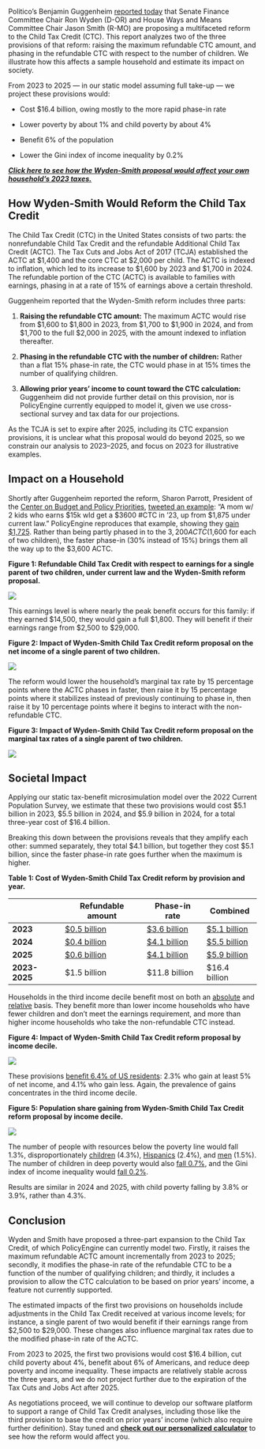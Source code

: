 Politico’s Benjamin Guggenheim [reported today](https://twitter.com/ben_guggenheim/status/1745403401695908256) that Senate Finance Committee Chair Ron Wyden (D-OR) and House Ways and Means Committee Chair Jason Smith (R-MO) are proposing a multifaceted reform to the Child Tax Credit (CTC). This report analyzes two of the three provisions of that reform: raising the maximum refundable CTC amount, and phasing in the refundable CTC with respect to the number of children. We illustrate how this affects a sample household and estimate its impact on society.

From 2023 to 2025 — in our static model assuming full take-up — we project these provisions would:

- Cost $16.4 billion, owing mostly to the more rapid phase-in rate

- Lower poverty by about 1% and child poverty by about 4%

- Benefit 6% of the population

- Lower the Gini index of income inequality by 0.2%

[**_Click here to see how the Wyden-Smith proposal would affect your own household’s 2023 taxes._**](https://policyengine.org/us/household?focus=intro&reform=44066&region=us&timePeriod=2023&baseline=2)

## How Wyden-Smith Would Reform the Child Tax Credit

The Child Tax Credit (CTC) in the United States consists of two parts: the nonrefundable Child Tax Credit and the refundable Additional Child Tax Credit (ACTC). The Tax Cuts and Jobs Act of 2017 (TCJA) established the ACTC at $1,400 and the core CTC at $2,000 per child. The ACTC is indexed to inflation, which led to its increase to $1,600 by 2023 and $1,700 in 2024. The refundable portion of the CTC (ACTC) is available to families with earnings, phasing in at a rate of 15% of earnings above a certain threshold.

Guggenheim reported that the Wyden-Smith reform includes three parts:

1. **Raising the refundable CTC amount:** The maximum ACTC would rise from $1,600 to $1,800 in 2023, from $1,700 to $1,900 in 2024, and from $1,700 to the full $2,000 in 2025, with the amount indexed to inflation thereafter.

1. **Phasing in the refundable CTC with the number of children:** Rather than a flat 15% phase-in rate, the CTC would phase in at 15% times the number of qualifying children.

1. **Allowing prior years’ income to count toward the CTC calculation:** Guggenheim did not provide further detail on this provision, nor is PolicyEngine currently equipped to model it, given we use cross-sectional survey and tax data for our projections.

As the TCJA is set to expire after 2025, including its CTC expansion provisions, it is unclear what this proposal would do beyond 2025, so we constrain our analysis to 2023–2025, and focus on 2023 for illustrative examples.

## Impact on a Household

Shortly after Guggenheim reported the reform, Sharon Parrott, President of the [Center on Budget and Policy Priorities](https://www.cbpp.org/), [tweeted an example](https://twitter.com/ParrottCBPP/status/1745497766137053289): “A mom w/ 2 kids who earns $15k wld get a $3600 #CTC in ’23, up from $1,875 under current law.” PolicyEngine reproduces that example, showing they [gain $1,725](https://policyengine.org/us/household?focus=householdOutput.netIncome&reform=44066&region=us&timePeriod=2023&baseline=2&household=39725). Rather than being partly phased in to the $3,200 ACTC ($1,600 for each of two children), the faster phase-in (30% instead of 15%) brings them all the way up to the $3,600 ACTC.

**Figure 1: Refundable Child Tax Credit with respect to earnings for a single parent of two children, under current law and the Wyden-Smith reform proposal.**

![](https://cdn-images-1.medium.com/max/2084/0*bV6_hQkfJ4Oq4TMK)

This earnings level is where nearly the peak benefit occurs for this family: if they earned $14,500, they would gain a full $1,800. They will benefit if their earnings range from $2,500 to $29,000.

**Figure 2: Impact of Wyden-Smith Child Tax Credit reform proposal on the net income of a single parent of two children.**

![](https://cdn-images-1.medium.com/max/2072/0*bO4aeUdIBSTe9cGQ)

The reform would lower the household’s marginal tax rate by 15 percentage points where the ACTC phases in faster, then raise it by 15 percentage points where it stabilizes instead of previously continuing to phase in, then raise it by 10 percentage points where it begins to interact with the non-refundable CTC.

**Figure 3: Impact of Wyden-Smith Child Tax Credit reform proposal on the marginal tax rates of a single parent of two children.**

![](https://cdn-images-1.medium.com/max/2020/0*j1z2Wmv_ShPm_jVN)

## Societal Impact

Applying our static tax-benefit microsimulation model over the 2022 Current Population Survey, we estimate that these two provisions would cost $5.1 billion in 2023, $5.5 billion in 2024, and $5.9 billion in 2024, for a total three-year cost of $16.4 billion.

Breaking this down between the provisions reveals that they amplify each other: summed separately, they total $4.1 billion, but together they cost $5.1 billion, since the faster phase-in rate goes further when the maximum is higher.

**Table 1: Cost of Wyden-Smith Child Tax Credit reform by provision and year.**

|               | **Refundable amount**                                                                                                                    | **Phase-in rate**                                                                                                                        | **Combined**                                                                                                                             |
| ------------- | ---------------------------------------------------------------------------------------------------------------------------------------- | ---------------------------------------------------------------------------------------------------------------------------------------- | ---------------------------------------------------------------------------------------------------------------------------------------- |
| **2023**      | [\$0.5 billion](https://policyengine.org/us/policy?focus=policyOutput.policyBreakdown&timePeriod=2023&region=us&baseline=2&reform=44046) | [\$3.6 billion](https://policyengine.org/us/policy?focus=policyOutput.policyBreakdown&reform=44030&region=us&timePeriod=2023&baseline=2) | [\$5.1 billion](https://policyengine.org/us/policy?focus=policyOutput.policyBreakdown&reform=44066&region=us&timePeriod=2023&baseline=2) |
| **2024**      | [\$0.4 billion](https://policyengine.org/us/policy?focus=policyOutput.policyBreakdown&reform=44043&region=us&timePeriod=2024&baseline=2) | [\$4.1 billion](https://policyengine.org/us/policy?focus=policyOutput.policyBreakdown&reform=44030&region=us&timePeriod=2024&baseline=2) | [\$5.5 billion](https://policyengine.org/us/policy?focus=policyOutput.policyBreakdown&reform=44099&region=us&timePeriod=2024&baseline=2) |
| **2025**      | [\$0.6 billion](https://policyengine.org/us/policy?focus=policyOutput.policyBreakdown&reform=43895&region=us&timePeriod=2024&baseline=2) | [\$4.1 billion](https://policyengine.org/us/policy?focus=policyOutput.policyBreakdown&reform=44030&region=us&timePeriod=2024&baseline=2) | [\$5.9 billion](https://policyengine.org/us/policy?reform=44131&focus=policyOutput.policyBreakdown&region=us&timePeriod=2024&baseline=2) |
| **2023-2025** | \$1.5 billion                                                                                                                            | \$11.8 billion                                                                                                                           | \$16.4 billion                                                                                                                           |

Households in the third income decile benefit most on both an [absolute](https://policyengine.org/us/policy?focus=policyOutput.decileAverageImpact&reform=44066&region=us&timePeriod=2023&baseline=2) and [relative](https://policyengine.org/us/policy?focus=policyOutput.decileRelativeImpact&reform=44066&region=us&timePeriod=2023&baseline=2) basis. They benefit more than lower income households who have fewer children and don’t meet the earnings requirement, and more than higher income households who take the non-refundable CTC instead.

**Figure 4: Impact of Wyden-Smith Child Tax Credit reform proposal by income decile.**

![](https://cdn-images-1.medium.com/max/2580/0*ZO7CVih4HQQ6BiN4)

These provisions [benefit 6.4% of US residents](https://policyengine.org/us/policy?focus=policyOutput.intraDecileImpact&reform=44066&region=us&timePeriod=2023&baseline=2): 2.3% who gain at least 5% of net income, and 4.1% who gain less. Again, the prevalence of gains concentrates in the third income decile.

**Figure 5: Population share gaining from Wyden-Smith Child Tax Credit reform proposal by income decile.**

![](https://cdn-images-1.medium.com/max/2564/0*buBusyS9y4OmYCjA)

The number of people with resources below the poverty line would fall 1.3%, disproportionately [children](https://policyengine.org/us/policy?focus=policyOutput.povertyImpact&reform=44066&region=us&timePeriod=2023&baseline=2) (4.3%), [Hispanics](https://policyengine.org/us/policy?focus=policyOutput.racialPovertyImpact&reform=44066&region=us&timePeriod=2023&baseline=2) (2.4%), and [men](https://policyengine.org/us/policy?focus=policyOutput.genderPovertyImpact&reform=44066&region=us&timePeriod=2023&baseline=2) (1.5%). The number of children in deep poverty would also [fall 0.7%](https://policyengine.org/us/policy?focus=policyOutput.deepPovertyImpact&reform=44066&region=us&timePeriod=2023&baseline=2), and the Gini index of income inequality would [fall 0.2%](https://policyengine.org/us/policy?focus=policyOutput.inequalityImpact&reform=44066&region=us&timePeriod=2023&baseline=2).

Results are similar in 2024 and 2025, with child poverty falling by 3.8% or 3.9%, rather than 4.3%.

## Conclusion

Wyden and Smith have proposed a three-part expansion to the Child Tax Credit, of which PolicyEngine can currently model two. Firstly, it raises the maximum refundable ACTC amount incrementally from 2023 to 2025; secondly, it modifies the phase-in rate of the refundable CTC to be a function of the number of qualifying children; and thirdly, it includes a provision to allow the CTC calculation to be based on prior years’ income, a feature not currently supported.

The estimated impacts of the first two provisions on households include adjustments in the Child Tax Credit received at various income levels; for instance, a single parent of two would benefit if their earnings range from $2,500 to $29,000. These changes also influence marginal tax rates due to the modified phase-in rate of the ACTC.

From 2023 to 2025, the first two provisions would cost $16.4 billion, cut child poverty about 4%, benefit about 6% of Americans, and reduce deep poverty and income inequality. These impacts are relatively stable across the three years, and we do not project further due to the expiration of the Tax Cuts and Jobs Act after 2025.

As negotiations proceed, we will continue to develop our software platform to support a range of Child Tax Credit analyses, including those like the third provision to base the credit on prior years’ income (which also require further definition). Stay tuned and [**check out our personalized calculator**](https://policyengine.org/us/household?focus=intro&reform=44066&region=us&timePeriod=2023&baseline=2) to see how the reform would affect you.
